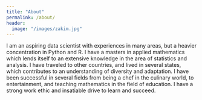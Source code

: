 ```yaml
---
title: "About"
permalink: /about/
header:
  image: "/images/zakim.jpg"
---
```


I am an aspiring data scientist with experiences in many areas, but a heavier concentration in Python and R.  I have a masters in applied mathematics which lends itself to an extensive knowledge in the area of statistics and analysis.  I have traveled to other countries, and lived in several states, which contributes to an understanding of diversity and adaptation.  I have been successful in several fields from being a chef in the culinary world, to entertainment, and teaching mathematics in the field of education.  I have a strong work ethic and insatiable drive to learn and succeed.
